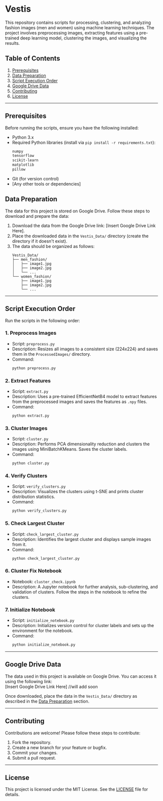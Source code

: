 # Vestis

This repository contains scripts for processing, clustering, and analyzing fashion images (men and women) using machine learning techniques. The project involves preprocessing images, extracting features using a pre-trained deep learning model, clustering the images, and visualizing the results.

## Table of Contents
1. [Prerequisites](#prerequisites)
2. [Data Preparation](#data-preparation)
3. [Script Execution Order](#script-execution-order)
4. [Google Drive Data](#google-drive-data)
5. [Contributing](#contributing)
6. [License](#license)

---

## Prerequisites

Before running the scripts, ensure you have the following installed:

- Python 3.x
- Required Python libraries (install via `pip install -r requirements.txt`):
  ```bash
  numpy
  tensorflow
  scikit-learn
  matplotlib
  pillow
  ```
- Git (for version control)
- [Any other tools or dependencies]


## Data Preparation

The data for this project is stored on Google Drive. Follow these steps to download and prepare the data:

1. Download the data from the Google Drive link: [Insert Google Drive Link Here].
2. Place the downloaded data in the `Vestis_Data/` directory (create the directory if it doesn't exist).
3. The data should be organized as follows:
   ```
   Vestis_Data/
   ├── men_fashion/
   │   ├── image1.jpg
   │   ├── image2.jpg
   │   └── ...
   └── women_fashion/
       ├── image1.jpg
       ├── image2.jpg
       └── ...
   ```

---

## Script Execution Order

Run the scripts in the following order:

### 1. **Preprocess Images**
   - Script: `preprocess.py`
   - Description: Resizes all images to a consistent size (224x224) and saves them in the `ProcessedImages/` directory.
   - Command:
     ```bash
     python preprocess.py
     ```

### 2. **Extract Features**
   - Script: `extract.py`
   - Description: Uses a pre-trained EfficientNetB4 model to extract features from the preprocessed images and saves the features as `.npy` files.
   - Command:
     ```bash
     python extract.py
     ```

### 3. **Cluster Images**
   - Script: `cluster.py`
   - Description: Performs PCA dimensionality reduction and clusters the images using MiniBatchKMeans. Saves the cluster labels.
   - Command:
     ```bash
     python cluster.py
     ```

### 4. **Verify Clusters**
   - Script: `verify_clusters.py`
   - Description: Visualizes the clusters using t-SNE and prints cluster distribution statistics.
   - Command:
     ```bash
     python verify_clusters.py
     ```

### 5. **Check Largest Cluster**
   - Script: `check_largest_cluster.py`
   - Description: Identifies the largest cluster and displays sample images from it.
   - Command:
     ```bash
     python check_largest_cluster.py
     ```

### 6. **Cluster Fix Notebook**
   - Notebook: `cluster_check.ipynb`
   - Description: A Jupyter notebook for further analysis, sub-clustering, and validation of clusters. Follow the steps in the notebook to refine the clusters.

### 7. **Initialize Notebook**
   - Script: `initialize_notebook.py`
   - Description: Initializes version control for cluster labels and sets up the environment for the notebook.
   - Command:
     ```bash
     python initialize_notebook.py
     ```

---

## Google Drive Data

The data used in this project is available on Google Drive. You can access it using the following link:  
[Insert Google Drive Link Here] //will add soon

Once downloaded, place the data in the `Vestis_Data/` directory as described in the [Data Preparation](#data-preparation) section.

---

## Contributing

Contributions are welcome! Please follow these steps to contribute:

1. Fork the repository.
2. Create a new branch for your feature or bugfix.
3. Commit your changes.
4. Submit a pull request.

---

## License

This project is licensed under the MIT License. See the [LICENSE](LICENSE) file for details.
